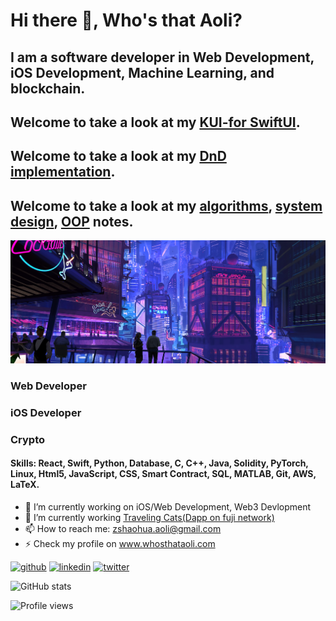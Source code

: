 # Hi there 👋, Who's that Aoli?
## I am a software developer in Web Development, iOS Development, Machine Learning, and blockchain.

## Welcome to take a look at my [KUI-for SwiftUI](https://github.com/WhosthatAoli/KUI-for-SwiftUI).

## Welcome to take a look at my [DnD implementation](https://github.com/WhosthatAoli/Native-Drag-Drop).

## Welcome to take a look at my [algorithms](https://github.com/WhosthatAoli/Algorithms), [system design](https://github.com/WhosthatAoli/System-Design), [OOP](https://github.com/WhosthatAoli/OOP--) notes.

![*I am software engineer*](https://github.com/WhosthatAoli/WhosthatAoli/blob/main/images/banner.png)

### Web Developer
### iOS Developer
### Crypto

#### Skills: React, Swift, Python, Database, C, C++, Java, Solidity, PyTorch, Linux, Html5, JavaScript, CSS, Smart Contract, SQL, MATLAB, Git, AWS, LaTeX.

- 🔭 I’m currently working on iOS/Web Development, Web3 Devlopment 
- 🌱 I’m currently working [Traveling Cats(Dapp on fuji network)](https://lucky-cats.vercel.app)
- 📫 How to reach me: zshaohua.aoli@gmail.com 
- ⚡ Check my profile on www.whosthataoli.com


[<img src='https://cdn.jsdelivr.net/npm/simple-icons@3.0.1/icons/github.svg' alt='github' height='40'>](https://github.com/WhosthatAoli)  [<img src='https://cdn.jsdelivr.net/npm/simple-icons@3.0.1/icons/linkedin.svg' alt='linkedin' height='40'>](https://www.linkedin.com/in/Shaohua-Zhang/)  [<img src='https://cdn.jsdelivr.net/npm/simple-icons@3.0.1/icons/twitter.svg' alt='twitter' height='40'>](https://twitter.com/shenlangaoli)  

![GitHub stats](https://github-readme-stats.vercel.app/api?username=WhosthatAoli&show_icons=true)  

![Profile views](https://www.whosthataoli.com)  
